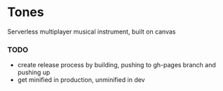 # Tones

Serverless multiplayer musical instrument, built on canvas

### TODO
* create release process by building, pushing to gh-pages branch and pushing up
* get minified in production, unminified in dev
